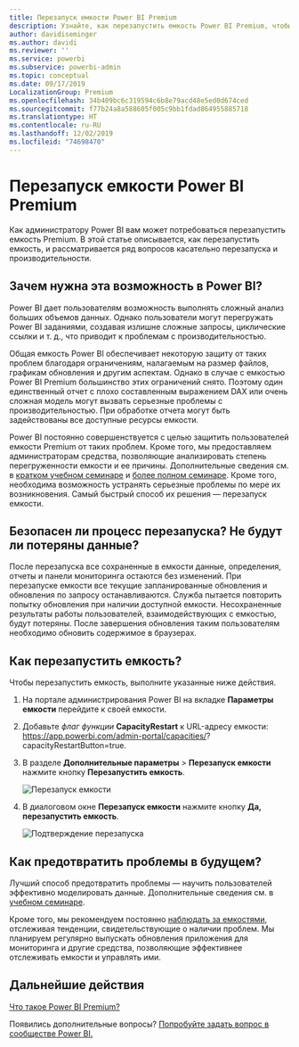 ```yaml
---
title: Перезапуск емкости Power BI Premium
description: Узнайте, как перезапустить емкость Power BI Premium, чтобы устранить проблемы с производительностью.
author: davidiseminger
ms.author: davidi
ms.reviewer: ''
ms.service: powerbi
ms.subservice: powerbi-admin
ms.topic: conceptual
ms.date: 09/17/2019
LocalizationGroup: Premium
ms.openlocfilehash: 34b409bc6c319594c6b8e79acd48e5ed0d674ced
ms.sourcegitcommit: f77b24a8a588605f005c9bb1fdad864955885718
ms.translationtype: HT
ms.contentlocale: ru-RU
ms.lasthandoff: 12/02/2019
ms.locfileid: "74698470"
---
```

# <a name="restart-a-power-bi-premium-capacity"></a>Перезапуск емкости Power BI Premium

Как администратору Power BI вам может потребоваться перезапустить емкость Premium. В этой статье описывается, как перезапустить емкость, и рассматривается ряд вопросов касательно перезапуска и производительности.

## <a name="why-does-power-bi-provide-this-option"></a>Зачем нужна эта возможность в Power BI?

Power BI дает пользователям возможность выполнять сложный анализ больших объемов данных. Однако пользователи могут перегружать Power BI заданиями, создавая излишне сложные запросы, циклические ссылки и т. д., что приводит к проблемам с производительностью.

Общая емкость Power BI обеспечивает некоторую защиту от таких проблем благодаря ограничениям, налагаемым на размер файлов, графикам обновления и другим аспектам. Однако в случае с емкостью Power BI Premium большинство этих ограничений снято. Поэтому один единственный отчет с плохо составленным выражением DAX или очень сложная модель могут вызвать серьезные проблемы с производительностью. При обработке отчета могут быть задействованы все доступные ресурсы емкости. 

Power BI постоянно совершенствуется с целью защитить пользователей емкости Premium от таких проблем. Кроме того, мы предоставляем администраторам средства, позволяющие анализировать степень перегруженности емкости и ее причины. Дополнительные сведения см. в [кратком учебном семинаре](https://www.youtube.com/watch?v=UgsjMbhi_Bk&feature=youtu.be) и [более полном семинаре](https://www.microsoft.com/businessapplicationssummit/video/BAS2018-2174). Кроме того, необходима возможность устранять серьезные проблемы по мере их возникновения. Самый быстрый способ их решения — перезапуск емкости.

## <a name="is-the-restart-process-safe-will-i-lose-any-data"></a>Безопасен ли процесс перезапуска? Не будут ли потеряны данные?

После перезапуска все сохраненные в емкости данные, определения, отчеты и панели мониторинга остаются без изменений. При перезапуске емкости все текущие запланированные обновления и обновления по запросу останавливаются. Служба пытается повторить попытку обновления при наличии доступной емкости. Несохраненные результаты работы пользователей, взаимодействующих с емкостью, будут потеряны. После завершения обновления таким пользователям необходимо обновить содержимое в браузерах.

## <a name="how-do-i-restart-a-capacity"></a>Как перезапустить емкость?

Чтобы перезапустить емкость, выполните указанные ниже действия.

1. На портале администрирования Power BI на вкладке **Параметры емкости** перейдите к своей емкости. 

1. Добавьте *флаг функции* **CapacityRestart** к URL-адресу емкости: https://app.powerbi.com/admin-portal/capacities/<YourCapacityId>?capacityRestartButton=true.

1. В разделе **Дополнительные параметры** > **Перезапуск емкости** нажмите кнопку **Перезапустить емкость**.

    ![Перезапуск емкости](media/service-admin-premium-restart/restart-capacity.png)

1. В диалоговом окне **Перезапуск емкости** нажмите кнопку **Да, перезапустить емкость**.

    ![Подтверждение перезапуска](media/service-admin-premium-restart/confirm-restart.png)

## <a name="how-can-i-prevent-issues-from-happening-in-the-future"></a>Как предотвратить проблемы в будущем?

Лучший способ предотвратить проблемы — научить пользователей эффективно моделировать данные. Дополнительные сведения см. в [учебном семинаре](https://www.microsoft.com/businessapplicationssummit/video/BAS2018-2170).

Кроме того, мы рекомендуем постоянно [наблюдать за емкостями](service-admin-premium-monitor-capacity.md), отслеживая тенденции, свидетельствующие о наличии проблем. Мы планируем регулярно выпускать обновления приложения для мониторинга и другие средства, позволяющие эффективнее отслеживать емкости и управлять ими.

## <a name="next-steps"></a>Дальнейшие действия

[Что такое Power BI Premium?](service-premium-what-is.md)

Появились дополнительные вопросы? [Попробуйте задать вопрос в сообществе Power BI.](https://community.powerbi.com/)
